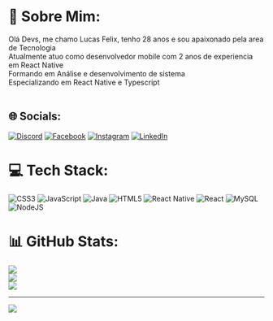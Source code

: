# 💫 Sobre Mim:
Olá Devs, me chamo Lucas Felix, tenho 28 anos e sou apaixonado pela area de Tecnologia<br>Atualmente atuo como desenvolvedor mobile com 2 anos de experiencia em React Native<br>Formando em Análise e desenvolvimento de sistema<br>Especializando em  React Native e Typescript<br><br>


## 🌐 Socials:
[![Discord](https://img.shields.io/badge/Discord-%237289DA.svg?logo=discord&logoColor=white)](https://discord.gg/LucasFelix#5120) [![Facebook](https://img.shields.io/badge/Facebook-%231877F2.svg?logo=Facebook&logoColor=white)](https://facebook.com/https://www.facebook.com/LucasFelix413/) [![Instagram](https://img.shields.io/badge/Instagram-%23E4405F.svg?logo=Instagram&logoColor=white)](https://instagram.com/https://www.instagram.com/lucasfeliiix/) [![LinkedIn](https://img.shields.io/badge/LinkedIn-%230077B5.svg?logo=linkedin&logoColor=white)](https://linkedin.com/in/https://www.linkedin.com/in/lucas-felix-de-siqueira-ab1694165/) 

# 💻 Tech Stack:
![CSS3](https://img.shields.io/badge/css3-%231572B6.svg?style=for-the-badge&logo=css3&logoColor=white) ![JavaScript](https://img.shields.io/badge/javascript-%23323330.svg?style=for-the-badge&logo=javascript&logoColor=%23F7DF1E) ![Java](https://img.shields.io/badge/java-%23ED8B00.svg?style=for-the-badge&logo=java&logoColor=white) ![HTML5](https://img.shields.io/badge/html5-%23E34F26.svg?style=for-the-badge&logo=html5&logoColor=white) ![React Native](https://img.shields.io/badge/react_native-%2320232a.svg?style=for-the-badge&logo=react&logoColor=%2361DAFB) ![React](https://img.shields.io/badge/react-%2320232a.svg?style=for-the-badge&logo=react&logoColor=%2361DAFB) ![MySQL](https://img.shields.io/badge/mysql-%2300f.svg?style=for-the-badge&logo=mysql&logoColor=white) ![NodeJS](https://img.shields.io/badge/node.js-6DA55F?style=for-the-badge&logo=node.js&logoColor=white)
# 📊 GitHub Stats:
![](https://github-readme-stats.vercel.app/api?username=pheonix5&theme=tokyonight&hide_border=false&include_all_commits=true&count_private=true)<br/>
![](https://github-readme-streak-stats.herokuapp.com/?user=pheonix5&theme=tokyonight&hide_border=false)<br/>
![](https://github-readme-stats.vercel.app/api/top-langs/?username=pheonix5&theme=tokyonight&hide_border=false&include_all_commits=true&count_private=true&layout=compact)

---
[![](https://visitcount.itsvg.in/api?id=pheonix5&icon=0&color=0)](https://visitcount.itsvg.in)

<!-- Proudly created with GPRM ( https://gprm.itsvg.in ) -->
